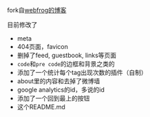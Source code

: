 fork自[webfrog的博客](https://github.com/webfrogs/webfrogs.github.com )

目前修改了

* meta
* 404页面，favicon
* 删掉了feed, guestbook, links等页面
* `code`和`pre code`的边框和背景之类的
* 添加了一个统计每个tag出现次数的插件（自制）
* about里的内容和去掉了微博墙
* google analytics的id，多说的id
* 添加了一个回到最上的按钮
* 这个README.md


